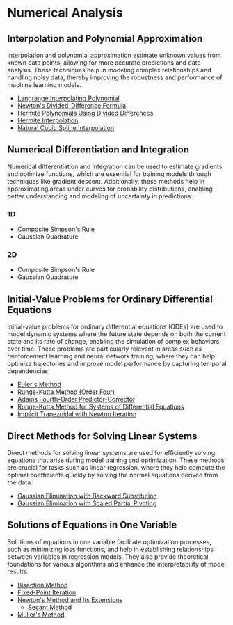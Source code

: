 # Numerical Analysis

## Interpolation and Polynomial Approximation
Interpolation and polynomial approximation estimate unknown values from known data points, allowing for more accurate predictions and data analysis. These techniques help in modeling complex relationships and handling noisy data, thereby improving the robustness and performance of machine learning models.
- [Langrange Interpolating Polynomial](https://github.com/n8tmps/MATH323-NumericalAnalysis/blob/main/Lab4.ipynb)
- [Newton's Divided-Difference Formula](https://github.com/n8tmps/MATH323-NumericalAnalysis/blob/main/Lab4.ipynb)
- [Hermite Polynomials Using Divided Differences](https://github.com/n8tmps/MATH323-NumericalAnalysis/blob/main/Lab5.ipynb)
- [Hermite Interpolation](https://github.com/n8tmps/MATH323-NumericalAnalysis/blob/main/Lab5.ipynb)
- [Natural Cubic Spline Interpolation](https://github.com/n8tmps/MATH323-NumericalAnalysis/blob/main/Lab6.ipynb)

## Numerical Differentiation and Integration
Numerical differentiation and integration can be used to estimate gradients and optimize functions, which are essential for training models through techniques like gradient descent. Additionally, these methods help in approximating areas under curves for probability distributions, enabling better understanding and modeling of uncertainty in predictions.

### 1D
- Composite Simpson's Rule
- Gaussian Quadrature
### 2D
- Composite Simpson's Rule
- Gaussian Quadrature

## Initial-Value Problems for Ordinary Differential Equations
Initial-value problems for ordinary differential equations (ODEs) are used to model dynamic systems where the future state depends on both the current state and its rate of change, enabling the simulation of complex behaviors over time. These problems are particularly relevant in areas such as reinforcement learning and neural network training, where they can help optimize trajectories and improve model performance by capturing temporal dependencies.
- [Euler's Method](https://github.com/n8tmps/MATH323-NumericalAnalysis/blob/main/Lab10.ipynb)
- [Runge-Kutta Method (Order Four)](https://github.com/n8tmps/MATH323-NumericalAnalysis/blob/main/Lab11.ipynb)
- [Adams Fourth-Order Predictor-Corrector](https://github.com/n8tmps/MATH323-NumericalAnalysis/blob/main/Lab11.ipynb)
- [Runge-Kutta Method for Systems of Differential Equations](https://github.com/n8tmps/MATH323-NumericalAnalysis/blob/main/Lab12.ipynb)
- [Implicit Trapezoidal with Newton Iteration](https://github.com/n8tmps/MATH323-NumericalAnalysis/blob/main/Lab12.ipynb)

## Direct Methods for Solving Linear Systems
Direct methods for solving linear systems are used for efficiently solving equations that arise during model training and optimization. These methods are crucial for tasks such as linear regression, where they help compute the optimal coefficients quickly by solving the normal equations derived from the data.
- [Gaussian Elimination with Backward Substitution](https://github.com/n8tmps/MATH323-NumericalAnalysis/blob/main/Lab13.ipynb)
- [Gaussian Elimination with Scaled Partial Pivoting](https://github.com/n8tmps/MATH323-NumericalAnalysis/blob/main/Lab13.ipynb)

## Solutions of Equations in One Variable
Solutions of equations in one variable facilitate optimization processes, such as minimizing loss functions, and help in establishing relationships between variables in regression models. They also provide theoretical foundations for various algorithms and enhance the interpretability of model results.
- [Bisection Method](https://github.com/n8tmps/MATH323-NumericalAnalysis/blob/main/Lab1.ipynb)
- [Fixed-Point Iteration](https://github.com/n8tmps/MATH323-NumericalAnalysis/blob/main/Lab1.ipynb)
- [Newton's Method and Its Extensions](https://github.com/n8tmps/MATH323-NumericalAnalysis/blob/main/Lab2.ipynb)
  - [Secant Method](https://github.com/n8tmps/MATH323-NumericalAnalysis/blob/main/Lab2.ipynb)
- [Muller's Method](https://github.com/n8tmps/MATH323-NumericalAnalysis/blob/main/Lab3.ipynb)
